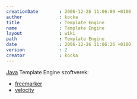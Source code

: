 ```yaml
---
creationDate        : 2006-12-26 11:06:09 +0100 
author              : kocka 
title               : Template Engine 
name                : Template Engine 
layout              : wiki 
path                : Template Engine 
date                : 2006-12-26 11:06:26 +0100 
version             : 2 
creator             : kocka 
---
```

[Java](java.html) Template Engine szoftverek:

*   [freemarker](FreeMarker.html)
*   [velocity](Velocity.html)


